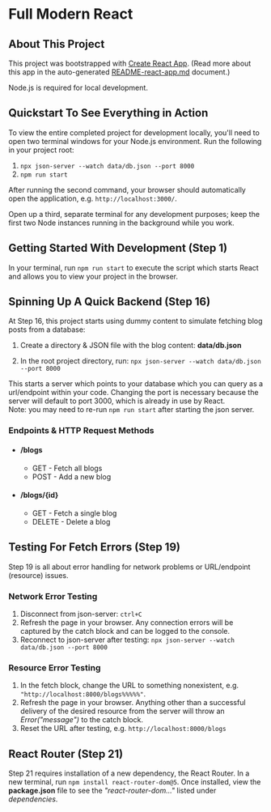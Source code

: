 # Full Modern React

## About This Project

This project was bootstrapped with [Create React App](https://github.com/facebook/create-react-app). (Read more about this app in the auto-generated [README-react-app.md](README-react-app.md) document.)

Node.js is required for local development.

## Quickstart To See Everything in Action

To view the entire completed project for development locally, you'll need to open two terminal windows for your Node.js environment. Run the following in your project root:

1. `npx json-server --watch data/db.json --port 8000`
2. `npm run start`

After running the second command, your browser should automatically open the application, e.g. `http://localhost:3000/`.

Open up a third, separate terminal for any development purposes; keep the first two Node instances running in the background while you work.

## Getting Started With Development (Step 1)

In your terminal, run `npm run start` to execute the script which starts React and allows you to view your project in the browser.

## Spinning Up A Quick Backend (Step 16)

At Step 16, this project starts using dummy content to simulate fetching blog posts from a database:

1. Create a directory & JSON file with the blog content: **data/db.json**

2. In the root project directory, run: `npx json-server --watch data/db.json --port 8000`

This starts a server which points to your database which you can query as a url/endpoint within your code. Changing the port is necessary because the server will default to port 3000, which is already in use by React.
<br>
Note: you may need to re-run `npm run start` after starting the json server.

### Endpoints & HTTP Request Methods

-   #### /blogs
    -   GET - Fetch all blogs
    -   POST - Add a new blog
-   #### /blogs/{id}
    -   GET - Fetch a single blog
    -   DELETE - Delete a blog

## Testing For Fetch Errors (Step 19)

Step 19 is all about error handling for network problems or URL/endpoint (resource) issues.

### Network Error Testing

1. Disconnect from json-server: `ctrl+C`
2. Refresh the page in your browser. Any connection errors will be captured by the catch block and can be logged to the console.
3. Reconnect to json-server after testing: `npx json-server --watch data/db.json --port 8000`

### Resource Error Testing

1. In the fetch block, change the URL to something nonexistent, e.g. `"http://localhost:8000/blogs%%%%%"`.
2. Refresh the page in your browser. Anything other than a successful delivery of the desired resource from the server will throw an _Error("message")_ to the catch block.
3. Reset the URL after testing, e.g. `http://localhost:8000/blogs`

## React Router (Step 21)

Step 21 requires installation of a new dependency, the React Router. In a new terminal, run `npm install react-router-dom@5`. Once installed, view the **package.json** file to see the _"react-router-dom..."_ listed under _dependencies_.
